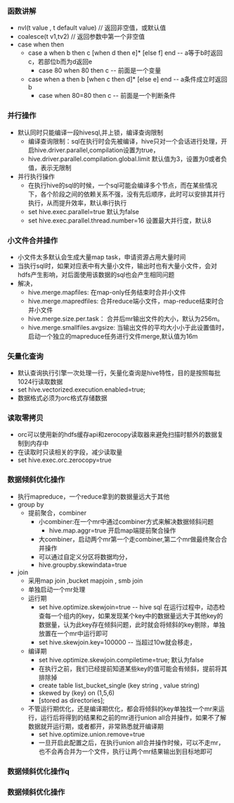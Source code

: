 ### 函数讲解
- nvl(t value , t default value) // 返回非空值，或默认值
- coalesce(t v1,tv2) // 返回参数中第一个非空值
- case when then
  - case a when b then c [when d then e]* [else f] end  -- a等于b时返回c，若部位b而为d返回e
    -   case 80 when 80 then c  -- 前面是一个变量
  - case when a then b [when c then d]* [else e] end -- a条件成立时返回b 
    -   case when 80=80 then c  -- 前面是一个判断条件

### 并行操作
- 默认同时只能编译一段hivesql,并上锁，编译查询限制
  -   编译查询限制：sql在执行时会先被编译，hive只对一个会话进行处理，开启hive.driver.parallel,compilation设置为true，
  -   hive.driver.parallel.compilation.global.limit 默认值为3，设置为0或者负值，表示无限制
- 并行执行操作
  -   在执行hive的sql的时候，一个sql可能会编译多个节点，而在某些情况下，各个阶段之间的依赖关系不强，没有先后顺序，此时可以安排其并行执行，从而提升效率，默认串行执行
    -  set hive.exec.parallel=true 默认为false
    -  set hive.exec.parallel.thread.number=16 设置最大并行度，默认8
### 小文件合并操作
- 小文件太多默认会生成大量map task，申请资源占用大量时间
- 当执行sql时，如果对应表中有大量小文件，输出时也有大量小文件，会对hdfs产生影响，对后面使用该数据的sql也会产生相同问题
- 解决，
  - hive.merge.mapfiles: 在map-only任务结束时合并小文件
  - hive.merge.mapredfiles: 合并reduce端小文件，map-reduce结束时合并小文件
  - hive.merge.size.per.task： 合并后mr输出文件的大小，默认为256m。
  - hive.merge.smallfiles.avgsize: 当输出文件的平均大小小于此设置值时，启动一个独立的mapreduce任务进行文件merge,默认值为16m
### 矢量化查询
- 默认查询执行引擎一次处理一行，矢量化查询是hive特性，目的是按照每批1024行读取数据
- set hive.vectorized.execution.enabled=true;
- 数据格式必须为orc格式存储数据
### 读取零拷贝
- orc可以使用新的hdfs缓存api和zerocopy读取器来避免扫描时额外的数据复制到内存中
- 在读取时只读相关的字段，减少读取量
- set hive.exec.orc.zerocopy=true
### 数据倾斜优化操作
- 执行mapreduce，一个reduce拿到的数据量远大于其他
- group by 
  - 提前聚合，combiner
    - 小combiner:在一个mr中通过combiner方式来解决数据倾斜问题
      - hive.map.aggr=true 开启map端提前聚合操作
    - 大combiner，启动两个mr第一个走combiner,第二个mr做最终聚合合并操作
    - 可以通过自定义分区将数据均分，
    - hive.groupby.skewindata=true
- join
  - 采用map join ,bucket mapjoin , smb join
  - 单独启动一个mr处理
  - 运行期
    - set hive.optimize.skewjoin=true  -- hive sql 在运行过程中，动态检查每一个组内的key，如果发现某个key中的数据量远大于其他key的数据量，认为此key存在倾斜问题，此时就会将倾斜的key剔除，单独放置在一个mr中运行即可
    - set hive.skewjoin.key=100000 -- 当超过10w就会移走，
  - 编译期
    - set hive.optimize.skewjoin.compiletime=true; 默认为false
    - 在执行之前，我们已经提前知道某些key的值可能会有倾斜，提前将其排除掉
    - create table list_bucket_single (key string , value string)
    - skewed by (key) on (1,5,6)
    - [stored as directories];
  - 不管运行期优化，还是编译期优化，都会将倾斜的key单独找一个mr来运行，运行后将得到的结果和之前的mr进行union all合并操作，如果不了解数据就开运行期，或者都开，非常熟悉就开编译期
    - set hive.optimize.union.remove=true
    - 一旦开启此配置之后，在执行union all合并操作时候，可以不走mr，也不会再合并为一个文件，执行让两个mr结果输出到目标地即可
### 数据倾斜优化操作q
### 数据倾斜优化操作
